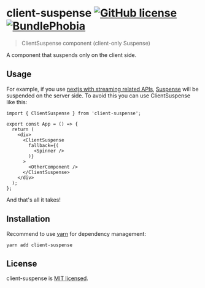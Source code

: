 # client-suspense [![GitHub license](https://img.shields.io/badge/license-MIT-blue.svg)](https://github.com/eolme/client-suspense/blob/master/LICENSE) [![BundlePhobia](https://img.shields.io/bundlephobia/min/client-suspense)](https://bundlephobia.com/package/client-suspense)

> ClientSuspense component (client-only Suspense)

A component that suspends only on the client side.

## Usage

For example, if you use [nextjs with streaming related APIs](https://nextjs.org/docs/advanced-features/react-18/streaming), [Suspense](https://reactjs.org/docs/react-api.html#reactsuspense) will be suspended on the server side.
To avoid this you can use ClientSuspense like this:

```tsx
import { ClientSuspense } from 'client-suspense';

export const App = () => {
  return (
    <div>
      <ClientSuspense
        fallback={(
          <Spinner />
        )}
      >
        <OtherComponent />
      </ClientSuspense>
    </div>
  );
};
```

And that's all it takes!

## Installation

Recommend to use [yarn](https://classic.yarnpkg.com/en/docs/install/) for dependency management:

```shell
yarn add client-suspense
```

## License

client-suspense is [MIT licensed](./LICENSE).
